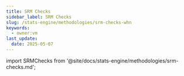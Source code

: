 ```yaml
---
title: SRM Checks
sidebar_label: SRM Checks
slug: /stats-engine/methodologies/srm-checks-whn
keywords:
  - owner:vm
last_update:
  date: 2025-05-07
---
```


import SRMChecks from '@site/docs/stats-engine/methodologies/srm-checks.md';

<SRMChecks />